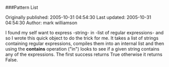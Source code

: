 ###Pattern List

Originally published: 2005-10-31 04:54:30
Last updated: 2005-10-31 04:54:30
Author: mark williamson

I found my self want to express -string- in -list of regular expressions- and so I wrote this quick object to do the trick for me. It takes a list of strings containing regular expressions, compiles them into an internal list and then using the __contains__ operation ("in") looks to see if a given string contains any of the expressions. The first success returns True otherwise it returns False.